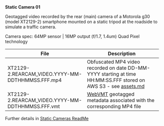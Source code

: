 **Static Camera 01**

Geotagged video recorded by the rear (main) camera of a Motorola g30 (model XT2129-2) smartphone mounted on a static tripod at the roadside to simulate a traffic camera.

Camera spec: 64MP sensor | 16MP output (f/1.7, 1.4um) Quad Pixel technology

File | Description
--- | ---
XT2129-2.REARCAM_VIDEO.YYYY-MM-DDTHHMMSS.FFF.mp4 | Obfuscated MP4 video recorded on date DD-MM-YYYY starting at time HH:MM:SS.FFF stored on AWS S3 - see [assets.md](./assets.md)
XT2129-2.REARCAM_VIDEO.YYYY-MM-DDTHHMMSS.FFF.vmt | [WebVMT](https://www.w3.org/TR/webvmt/) geotagged metadata associated with the corresponding MP4 file

Further details in [Static Cameras ReadMe](../ReadMe.md)
